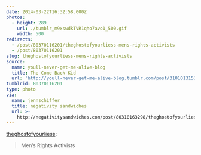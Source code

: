 ```yaml
---
date: 2014-03-22T16:32:58.000Z
photos:
  - height: 289
    url: ./tumblr_m9xswdkTVR1qho7avo1_500.gif
    width: 500
redirects:
  - /post/80370116201/theghostofyourliess-mens-rights-activists
  - /post/80370116201
slug: theghostofyourliess-mens-rights-activists
source:
  name: youll-never-get-me-alive-blog
  title: The Come Back Kid
  url: 'http://youll-never-get-me-alive-blog.tumblr.com/post/31010131531'
tumblrid: 80370116201
type: photo
via:
  name: jennschiffer
  title: negativity sandwiches
  url: >-
    http://negativitysandwiches.com/post/80310163298/theghostofyourliess-mens-rights-activists
---
```

<p><a class="tumblr_blog" href="http://theghostofyourliess.tumblr.com/post/46274373034/mens-rights-activists">theghostofyourliess</a>:</p>

<blockquote>
<p>Men’s Rights Activists</p>
</blockquote>
